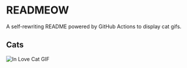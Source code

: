 # READMEOW

A self-rewriting README powered by GitHub Actions to display cat gifs.

## Cats

![In Love Cat GIF](https://media2.giphy.com/media/v1.Y2lkPTlhY2QwMmRhc3JqeWIwZjE5OGxseWFtZjcxNnZkazRqY21td3pzdmpkMGFuZW12MCZlcD12MV9naWZzX3NlYXJjaCZjdD1n/MDJ9IbxxvDUQM/200.gif)
